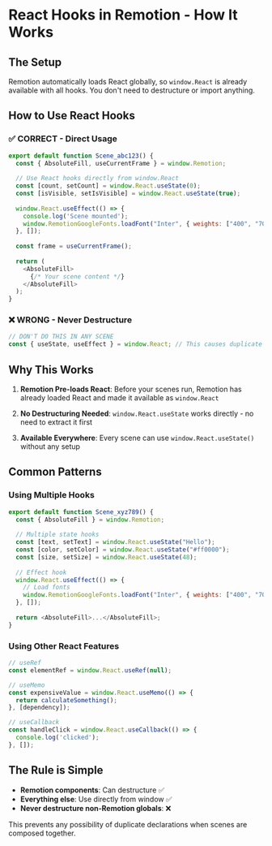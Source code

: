 # React Hooks in Remotion - How It Works

## The Setup

Remotion automatically loads React globally, so `window.React` is already available with all hooks. You don't need to destructure or import anything.

## How to Use React Hooks

### ✅ CORRECT - Direct Usage
```javascript
export default function Scene_abc123() {
  const { AbsoluteFill, useCurrentFrame } = window.Remotion;
  
  // Use React hooks directly from window.React
  const [count, setCount] = window.React.useState(0);
  const [isVisible, setIsVisible] = window.React.useState(true);
  
  window.React.useEffect(() => {
    console.log('Scene mounted');
    window.RemotionGoogleFonts.loadFont("Inter", { weights: ["400", "700"] });
  }, []);
  
  const frame = useCurrentFrame();
  
  return (
    <AbsoluteFill>
      {/* Your scene content */}
    </AbsoluteFill>
  );
}
```

### ❌ WRONG - Never Destructure
```javascript
// DON'T DO THIS IN ANY SCENE
const { useState, useEffect } = window.React; // This causes duplicate declarations!
```

## Why This Works

1. **Remotion Pre-loads React**: Before your scenes run, Remotion has already loaded React and made it available as `window.React`

2. **No Destructuring Needed**: `window.React.useState` works directly - no need to extract it first

3. **Available Everywhere**: Every scene can use `window.React.useState()` without any setup

## Common Patterns

### Using Multiple Hooks
```javascript
export default function Scene_xyz789() {
  const { AbsoluteFill } = window.Remotion;
  
  // Multiple state hooks
  const [text, setText] = window.React.useState("Hello");
  const [color, setColor] = window.React.useState("#ff0000");
  const [size, setSize] = window.React.useState(48);
  
  // Effect hook
  window.React.useEffect(() => {
    // Load fonts
    window.RemotionGoogleFonts.loadFont("Inter", { weights: ["400", "700"] });
  }, []);
  
  return <AbsoluteFill>...</AbsoluteFill>;
}
```

### Using Other React Features
```javascript
// useRef
const elementRef = window.React.useRef(null);

// useMemo
const expensiveValue = window.React.useMemo(() => {
  return calculateSomething();
}, [dependency]);

// useCallback
const handleClick = window.React.useCallback(() => {
  console.log('clicked');
}, []);
```

## The Rule is Simple

- **Remotion components**: Can destructure ✅
- **Everything else**: Use directly from window ✅
- **Never destructure non-Remotion globals**: ❌

This prevents any possibility of duplicate declarations when scenes are composed together.